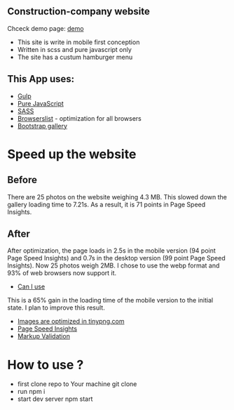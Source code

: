 ## Construction-company website

Chceck demo page: [demo](https://construction-company-v1.netlify.app)

- This site is write in mobile first conception
- Written in scss and pure javascript only
- The site has a custum hamburger menu

## This App uses:

- [Gulp](https://gulpjs.com/)
- [Pure JavaScript](https://www.javascript.com/)
- [SASS](https://www.npmjs.com/package/sass)
- [Browserslist](https://www.npmjs.com/package/browserslist) - optimization for all browsers
- [Bootstrap gallery](https://getbootstrap.com/)

# Speed up the website

## Before

There are 25 photos on the website weighing 4.3 MB.
This slowed down the gallery loading time to 7.21s.
As a result, it is 71 points in Page Speed ​​Insights.

## After

After optimization, the page loads in 2.5s in the mobile version (94 point Page Speed ​​Insights) and 0.7s in the desktop version (99 point Page Speed ​​Insights). Now 25 photos weigh 2MB. I chose to use the webp format and 93% of web browsers now support it.

- [Can I use](https://caniuse.com/?search=webp)

This is a 65% gain in the loading time of the mobile version to the initial state. I plan to improve this result.

- [Images are optimized in tinypng.com](https://tinypng.com/)
- [Page Speed Insights](https://developers.google.com/speed/pagespeed/insights/)
- [Markup Validation](https://validator.w3.org/)

# How to use ?

- first clone repo to Your machine git clone
- run npm i
- start dev server npm start

